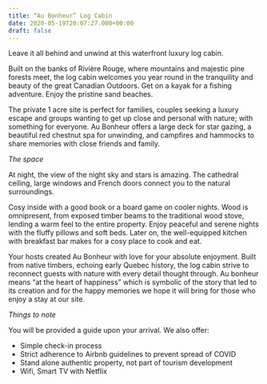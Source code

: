 ```yaml
---
title: “Au Bonheur” Log Cabin
date: 2020-05-19T20:07:27.000+00:00
draft: false
---
```

Leave it all behind and unwind at this waterfront luxury log cabin.

Built on the banks of Rivière Rouge, where mountains and majestic pine forests meet, the log cabin welcomes you year round in the tranquility and beauty of the great Canadian Outdoors. Get on a kayak for a fishing adventure. Enjoy the pristine sand beaches.

The private 1 acre site is perfect for families, couples seeking a luxury escape and groups wanting to get up close and personal with nature; with something for everyone. Au Bonheur offers a large deck for star gazing, a beautiful red chestnut spa for unwinding, and campfires and hammocks to share memories with close friends and family. 

*The space*

At night, the view of the night sky and stars is amazing. The cathedral ceiling, large windows and French doors connect you to the natural surroundings. 

Cosy inside with a good book or a board game on cooler nights. Wood is omnipresent, from exposed timber beams to the traditional wood stove, lending a warm feel to the entire property. Enjoy peaceful and serene nights with the fluffy pillows and soft beds. Later on, the well-equipped kitchen with breakfast bar makes for a cosy place to cook and eat.

Your hosts created Au Bonheur with love for your absolute enjoyment. Built from native timbers, echoing early Quebec history, the log cabin strive to reconnect guests with nature with every detail thought through. Au bonheur means “at the heart of happiness” which is symbolic of the story that led to its creation and for the happy memories we hope it will bring for those who enjoy a stay at our site.

*Things to note*

You will be provided a guide upon your arrival. We also offer:

- Simple check-in process
- Strict adherence to Airbnb guidelines to prevent spread of COVID
- Stand alone authentic property, not part of tourism development
- Wifi, Smart TV with Netflix
